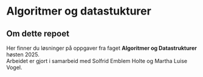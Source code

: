 # Algoritmer og datastukturer

## Om dette repoet

Her finner du løsninger på oppgaver fra faget **Algoritmer og Datastrukturer** høsten 2025.  
Arbeidet er gjort i samarbeid med Solfrid Emblem Holte og Martha Luise Vogel.

